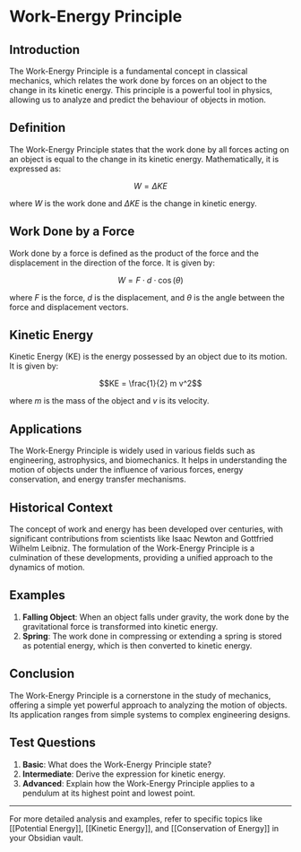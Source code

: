 # Work-Energy Principle

## Introduction
The Work-Energy Principle is a fundamental concept in classical mechanics, which relates the work done by forces on an object to the change in its kinetic energy. This principle is a powerful tool in physics, allowing us to analyze and predict the behaviour of objects in motion.

## Definition
The Work-Energy Principle states that the work done by all forces acting on an object is equal to the change in its kinetic energy. Mathematically, it is expressed as:

$$W = \Delta KE$$

where $W$ is the work done and $\Delta KE$ is the change in kinetic energy.

## Work Done by a Force
Work done by a force is defined as the product of the force and the displacement in the direction of the force. It is given by:

$$W = F \cdot d \cdot \cos(\theta)$$

where $F$ is the force, $d$ is the displacement, and $\theta$ is the angle between the force and displacement vectors.

## Kinetic Energy
Kinetic Energy (KE) is the energy possessed by an object due to its motion. It is given by:

$$KE = \frac{1}{2} m v^2$$

where $m$ is the mass of the object and $v$ is its velocity.

## Applications
The Work-Energy Principle is widely used in various fields such as engineering, astrophysics, and biomechanics. It helps in understanding the motion of objects under the influence of various forces, energy conservation, and energy transfer mechanisms.

## Historical Context
The concept of work and energy has been developed over centuries, with significant contributions from scientists like Isaac Newton and Gottfried Wilhelm Leibniz. The formulation of the Work-Energy Principle is a culmination of these developments, providing a unified approach to the dynamics of motion.

## Examples
1. **Falling Object**: When an object falls under gravity, the work done by the gravitational force is transformed into kinetic energy.
2. **Spring**: The work done in compressing or extending a spring is stored as potential energy, which is then converted to kinetic energy.

## Conclusion
The Work-Energy Principle is a cornerstone in the study of mechanics, offering a simple yet powerful approach to analyzing the motion of objects. Its application ranges from simple systems to complex engineering designs.

## Test Questions
1. **Basic**: What does the Work-Energy Principle state?
2. **Intermediate**: Derive the expression for kinetic energy.
3. **Advanced**: Explain how the Work-Energy Principle applies to a pendulum at its highest point and lowest point.

---

For more detailed analysis and examples, refer to specific topics like [[Potential Energy]], [[Kinetic Energy]], and [[Conservation of Energy]] in your Obsidian vault.